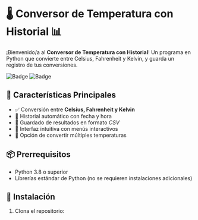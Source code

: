 # 🌡️ Conversor de Temperatura con Historial 📊

¡Bienvenido/a al **Conversor de Temperatura con Historial**! Un programa en Python que convierte entre Celsius, Fahrenheit y Kelvin, y guarda un registro de tus conversiones.

![Badge](https://img.shields.io/badge/Python-3.8%2B-blue) ![Badge](https://img.shields.io/badge/Licencia-MIT-green)

## 🚀 Características Principales
- ✅ Conversión entre **Celsius, Fahrenheit y Kelvin**
- 📅 Historial automático con fecha y hora
- 📁 Guardado de resultados en formato *CSV*
- 🎨 Interfaz intuitiva con menús interactivos
- 🔄 Opción de convertir múltiples temperaturas

## 📦 Prerrequisitos
- Python 3.8 o superior
- Librerías estándar de Python (no se requieren instalaciones adicionales)

## 🔧 Instalación
1. Clona el repositorio: